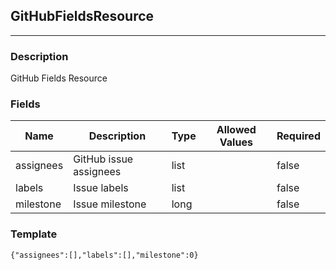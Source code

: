 ## GitHubFieldsResource
---
### Description
GitHub Fields Resource
### Fields
| Name | Description | Type | Allowed Values | Required |
| ---- | ----------- | ---- | -------------- | -------- |
| assignees | GitHub issue assignees | list |  | false |
| labels | Issue labels | list |  | false |
| milestone | Issue milestone | long |  | false |
### Template
```
{"assignees":[],"labels":[],"milestone":0}
```
